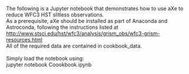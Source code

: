 The following is a Jupyter notebook that demonstrates how to use aXe to reduce WFC3 HST slitless observations. <br>
As a prerequisite, aXe should be installed as part of Anaconda and Astroconda, following the instructions listed at http://www.stsci.edu/hst/wfc3/analysis/grism_obs/wfc3-grism-resources.html<br>
All of the required data are contained in cookbook_data. 
<br><br>
Simply load the notebook using:<br>
jupyter notebook Coookbook.ipynb<br>

